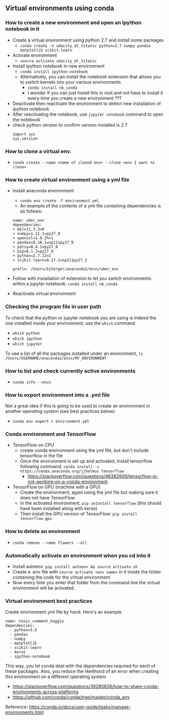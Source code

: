 ## Virtual environments using conda

### How to create a new environment and open an ipython notebook in it
- Create a virtual environment using python 2.7 and install some packages
    + `conda create -n udacity_ml_titanic python=2.7 numpy pandas matplotlib scikit-learn`
- Activate environment
    + `source activate udacity_ml_titanic`
- Install ipython notebook in new environment
    + `conda install ipython-notebook`
    + Alternatively, you can install the notebook extension that allows you to switch kernels into your various environments
        * `conda install nb_conda`
        * I wonder if you can just install this in root and not have to install it every time you create a new environment ???
- Deactivate then reactivate the environment to detect new installation of ipython notebook
- After reactivating the notebook, use `jupyter notebook` command to open the notebook
- check python version to confirm  version installed is 2.7
    ```
    import sys
    sys.version
    ```

### How to clone a virtual env.
- `conda create --name <name of cloned env> --clone <env I want to clone>`

### How to create virtual environment using a yml file
- Install anaconda environment
    - `conda env create -f environment.yml`
    - An example of the contents of a yml file containing dependencies is as follows:

    ```
    name: uber_env
    dependencies:
    + mkl=11.3.3=0
    + numpy=1.11.1=py27_0
    + openssl=1.0.2h=1
    + pandas=0.18.1=np111py27_0
    + patsy=0.4.1=py27_0
    + pip=8.1.2=py27_0
    + python=2.7.12=1
    + scikit-learn=0.17.1=np111py27_2

    prefix: /Users/bjherger/anaconda2/envs/uber_env
    ```
- Follow with installation of extension to let you switch environments within a jupyter notebook: `conda install nb_conda`
- Reactivate virtual environment

### Checking the program file in user path
To check that the python or jupyter notebook you are using is indeed the one installed inside your environment, use the `which` command
- `which python`
- `which ipython`
- `which jupyter`

To see a list of all the packages installed under an environment, `ls /Users/USERNAME/anaconda2/envs/MY_ENVIRONMENT`

### How to list and check currently active environments
- `conda info --envs`

### How to export environment into a .yml file
Not a great idea if this is going to be used to create an environment in another operating system (see best practices below)
- `conda env export > environment.yml`

### Conda environment and TensorFlow
- TensorFlow on CPU
    + create conda environment using the yml file, but don't include tensorflow in the file
    + Once the environment is set up and activated, install tensorflow following command: `conda install -c https://conda.anaconda.org/jjhelmus tensorflow`
        * https://stackoverflow.com/questions/46382909/tensorflow-is-not-working-on-a-conda-environment
- TensorFlow on GPU (machine with a GPU)
    - Create the environment, again using the yml file but making sure it does not have TensorFlow
    - In the activated environment, `pip uninstall tensorflow` (this should have been installed along with keras)
    - Then install the GPU version of TensorFlow: `pip install tensorflow-gpu`

### How to delete an environment
- `conda remove --name flowers --all`

### Automatically activate an environment when you cd into it
- Install autoenv: `pip install autoenv && source activate.sh`
- Create a .env file with `source activate <env name>` in it inside the folder containing the code for the virtual environment
- Now every time you enter that folder from the command line the virtual environment will be activated.

### Virtual environment best practices
Create environment.yml file by hand. Here's an example

```
name: toxic_comment_kaggle
dependencies:
  - python=3.5
  - pandas
  - numpy
  - matplotlib
  - scikit-learn
  - keras
  - ipython-notebook
```

This way, you let conda deal with the dependencies required for each of these packages. Also, you reduce the likelihood of an error when creating this environment on a different operating system

- https://stackoverflow.com/questions/39280638/how-to-share-conda-environments-across-platforms
- https://github.com/conda/conda/tree/master/conda_env

Reference: https://conda.io/docs/user-guide/tasks/manage-environments.html